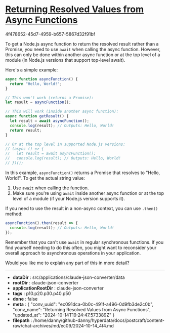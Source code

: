 # [Returning Resolved Values from Async Functions](https://claude.ai/chat/ec091dca-0b0c-491f-a496-0d9fb3de2c0b)

4f478652-45d7-4959-b657-5867d32f91bf

 To get a Node.js async function to return the resolved result rather than a Promise, you need to use `await` when calling the async function. However, this can only be done within another async function or at the top level of a module (in Node.js versions that support top-level await).

Here's a simple example:

```javascript
async function asyncFunction() {
  return "Hello, World!";
}

// This won't work (returns a Promise):
let result = asyncFunction();

// This will work (inside another async function):
async function getResult() {
  let result = await asyncFunction();
  console.log(result); // Outputs: Hello, World!
  return result;
}

// Or at the top level in supported Node.js versions:
// (async () => {
//   let result = await asyncFunction();
//   console.log(result); // Outputs: Hello, World!
// })();
```

In this example, `asyncFunction()` returns a Promise that resolves to "Hello, World!". To get the actual string value:

1. Use `await` when calling the function.
2. Make sure you're using `await` inside another async function or at the top level of a module (if your Node.js version supports it).

If you need to use the result in a non-async context, you can use `.then()` method:

```javascript
asyncFunction().then(result => {
  console.log(result); // Outputs: Hello, World!
});
```

Remember that you can't use `await` in regular synchronous functions. If you find yourself needing to do this often, you might want to reconsider your overall approach to asynchronous operations in your application.

Would you like me to explain any part of this in more detail?

---

* **dataDir** : src/applications/claude-json-converter/data
* **rootDir** : claude-json-converter
* **applicationRootDir** : claude-json-converter
* **tags** : p10.p20.p30.p40.p50
* **done** : false
* **meta** : {
  "conv_uuid": "ec091dca-0b0c-491f-a496-0d9fb3de2c0b",
  "conv_name": "Returning Resolved Values from Async Functions",
  "updated_at": "2024-10-14T19:24:47.573389Z"
}
* **filepath** : /home/danny/github-danny/hyperdata/docs/postcraft/content-raw/chat-archives/md/ec09/2024-10-14_4f4.md